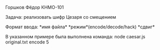 Горшков Фёдор КНМО-101

Задача: реализовать шифр Цезаря со смещением

Формат ввода: \*имя файла\* \*режим\*(encode/decode/hack) \*сдвиг\*

В указанном примере была выполнена команда: node caesar.js original.txt encode 5
